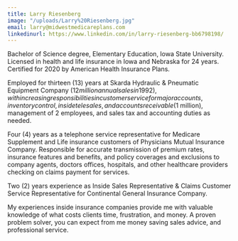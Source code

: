```yaml
---
title: Larry Riesenberg
image: "/uploads/Larry%20Riesenberg.jpg"
email: larry@midwestmedicareplans.com
linkedinurl: https://www.linkedin.com/in/larry-riesenberg-bb6798198/
---
```


Bachelor of Science degree, Elementary Education, Iowa State University. Licensed in health and life insurance in Iowa and Nebraska for 24 years.
Certified for 2020 by American Health Insurance Plans. 
  
Employed for thirteen (13) years at Skarda Hydraulic & Pneumatic Equipment Company ($12 million annual sales in 1992), with increasing responsibilities in customer service for major accounts, inventory control, inside telesales, and accounts receivable ($1 million), management of 2 employees, and sales tax and accounting duties as needed.  

Four (4) years as a telephone service representative for Medicare Supplement and Life insurance customers of Physicians Mutual Insurance Company. 
Responsible for accurate transmission of premium rates, insurance features and benefits, and policy coverages and exclusions to company agents, doctors offices, hospitals, and other healthcare providers checking on claims payment for services.

Two (2) years experience as Inside Sales Representative & Claims Customer Service Representative for Continental General Insurance Company. 

My experiences inside insurance companies provide me with valuable knowledge of what costs clients time, frustration, and money. A proven problem solver, you can expect from me money saving sales advice, and professional service.
